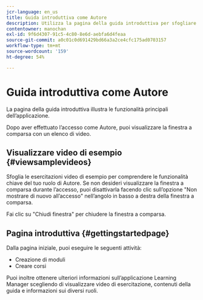 ```yaml
---
jcr-language: en_us
title: Guida introduttiva come Autore
description: Utilizza la pagina della guida introduttiva per sfogliare le funzionalità principali di Adobe Learning Manager.
contentowner: manochan
exl-id: 9f6d4307-91c5-4c80-8e6d-aebfa6d4feaa
source-git-commit: a0c01c0d691429bd66a3a2ce4cfc175ad0703157
workflow-type: tm+mt
source-wordcount: '159'
ht-degree: 54%

---
```


# Guida introduttiva come Autore

La pagina della guida introduttiva illustra le funzionalità principali dell’applicazione.

Dopo aver effettuato l’accesso come Autore, puoi visualizzare la finestra a comparsa con un elenco di video.

## Visualizzare video di esempio {#viewsamplevideos}

Sfoglia le esercitazioni video di esempio per comprendere le funzionalità chiave del tuo ruolo di Autore. Se non desideri visualizzare la finestra a comparsa durante l’accesso, puoi disattivarla facendo clic sull’opzione &quot;Non mostrare di nuovo all’accesso&quot; nell’angolo in basso a destra della finestra a comparsa.

Fai clic su &quot;Chiudi finestra&quot; per chiudere la finestra a comparsa.

<!--![](assets/welcome-videos.png)-->

## Pagina introduttiva {#gettingstartedpage}

Dalla pagina iniziale, puoi eseguire le seguenti attività:

* Creazione di moduli
* Creare corsi

Puoi inoltre ottenere ulteriori informazioni sull’applicazione Learning Manager scegliendo di visualizzare video di esercitazione, contenuti della guida e informazioni sui diversi ruoli.

<!--![](assets/author-experienceprime.png)-->
